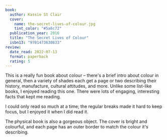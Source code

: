 ```yaml
---
book:
  author: Kassie St Clair
  cover:
    name: the-secret-lives-of-colour.jpg
    tint_color: "#5a6c72"
  publication_year: 2016
  title: "The Secret Lives of Colour"
  isbn13: "9781473630833"
review:
  date_read: 2022-07-13
  format: paperback
  rating: 5
---
```


This is a really fun book about colour – there's a brief intro about colour in general, then a variety of shades each get a page or two describing their history, manufacture, cultural attitudes, and more.
Unlike some list-like books, I enjoyed reading this one.
There were lots of engaging, interesting facts that kept me reading.

I could only read so much at a time; the regular breaks made it hard to keep focus, but I enjoyed it when I did read it.

The physical book is also a gorgeous object.
The cover is bright and colourful, and each page has an outer border to match the colour it's describing.
